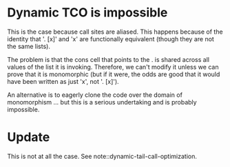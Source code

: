 # Dynamic TCO is impossible

This is the case because call sites are aliased. This happens because of the
identity that '. [x]' and 'x' are functionally equivalent (though they are not
the same lists).

The problem is that the cons cell that points to the . is shared across all
values of the list it is invoking. Therefore, we can't modify it unless we can
prove that it is monomorphic (but if it were, the odds are good that it would
have been written as just 'x', not '. [x]').

An alternative is to eagerly clone the code over the domain of monomorphism ...
but this is a serious undertaking and is probably impossible.

# Update

This is not at all the case. See note::dynamic-tail-call-optimization.